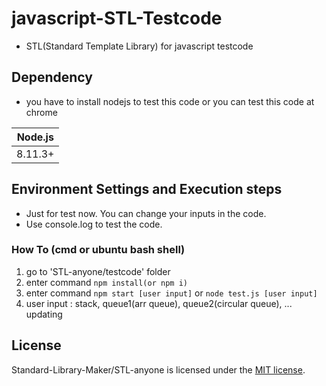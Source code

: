 # javascript-STL-Testcode
- STL(Standard Template Library) for javascript testcode

## Dependency

- you have to install nodejs to test this code or you can test this code at chrome

| Node.js               |
| --------------------- |
| 8.11.3+               |

## Environment Settings and Execution steps
- Just for test now. You can change your inputs in the code.
- Use console.log to test the code.

### How To (cmd or ubuntu bash shell)
1. go to 'STL-anyone/testcode' folder
2. enter command `npm install(or npm i)`
3. enter command `npm start [user input]` or `node test.js [user input]`
4. user input : stack, queue1(arr queue), queue2(circular queue), ... updating

## License

Standard-Library-Maker/STL-anyone is licensed under the [MIT license](https://github.com/d2-klc/js-stl/blob/master/LICENSE).
